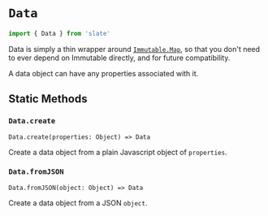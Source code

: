 # `Data`

```js
import { Data } from 'slate'
```

Data is simply a thin wrapper around [`Immutable.Map`](https://facebook.github.io/immutable-js/docs/#/Map), so that you don't need to ever depend on Immutable directly, and for future compatibility.

A data object can have any properties associated with it.

## Static Methods

### `Data.create`

`Data.create(properties: Object) => Data`

Create a data object from a plain Javascript object of `properties`.

### `Data.fromJSON`

`Data.fromJSON(object: Object) => Data`

Create a data object from a JSON `object`.
